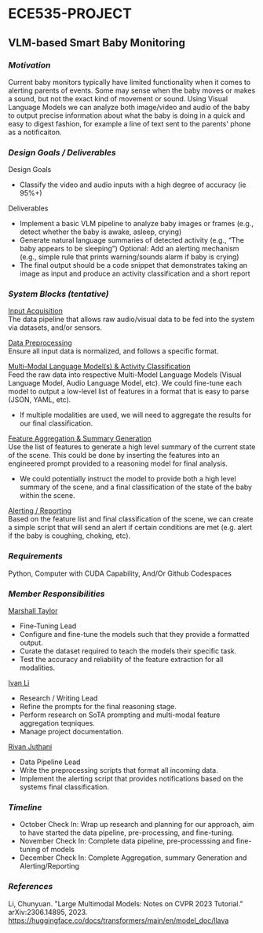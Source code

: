 # ECE535-PROJECT
## VLM-based Smart Baby Monitoring

### *Motivation*
Current baby monitors typically have limited functionality when it comes to alerting parents of events. Some may sense when the baby moves or makes a sound, but not the exact kind of movement or sound. 
Using Visual Language Models we can analyze both image/video and audio of the baby to output precise information about what the baby is doing in a quick and easy to digest fashion, for example a line 
of text sent to the parents' phone as a notificaiton. 
### *Design Goals / Deliverables*
Design Goals
* Classify the video and audio inputs with a high degree of accuracy (ie 95%+) 

Deliverables

* Implement a basic VLM pipeline to analyze baby images or frames (e.g., detect whether the baby is awake, asleep, crying)
* Generate natural language summaries of detected activity (e.g., “The baby appears to be sleeping”) Optional: Add an alerting mechanism (e.g., simple rule that prints warning/sounds alarm if baby is crying)
* The final output should be a code snippet that demonstrates taking an image as input and produce an activity classification and a short report
  
### *System Blocks (tentative)*
<ins>Input Acquisition</ins><br>
The data pipeline that allows raw audio/visual data to be fed into the system via datasets, and/or sensors.

<ins>Data Preprocessing</ins><br>
Ensure all input data is normalized, and follows a specific format.

<ins>Multi-Modal Language Model(s) & Activity Classification</ins><br>
Feed the raw data into respective Multi-Model Language Models (Visual Language Model, Audio Language Model, etc). We could fine-tune each model to output a low-level list of features in a format that is easy to parse (JSON, YAML, etc).

- If multiple modalities are used, we will need to aggregate the results for our final classification. 

<ins>Feature Aggregation & Summary Generation</ins><br>
Use the list of features to generate a high level summary of the current state of the scene. This could be done by inserting the features into an engineered prompt provided to a reasoning model for final analysis.

- We could potentially instruct the model to provide both a high level summary of the scene, and a final classification of the state of the baby within the scene.

<ins>Alerting / Reporting</ins><br>
Based on the feature list and final classification of the scene, we can create a simple script that will send an alert if certain conditions are met (e.g. alert if the baby is coughing, choking, etc).

### *Requirements*
Python, Computer with CUDA Capability, And/Or Github Codespaces
### *Member Responsibilities*
<ins>Marshall Taylor</ins>
- Fine-Tuning Lead
- Configure and fine-tune the models such that they provide a formatted output.
- Curate the dataset required to teach the models their specific task.
- Test the accuracy and reliability of the feature extraction for all modalities.

<ins>Ivan Li</ins>
- Research / Writing Lead
- Refine the prompts for the final reasoning stage.
- Perform research on SoTA prompting and multi-modal feature aggregation teqniques.
- Manage project documentation.

<ins>Rivan Juthani</ins>
- Data Pipeline Lead
- Write the preprocessing scripts that format all incoming data.
- Implement the alerting script that provides notifications based on the systems final classification.

### *Timeline*
* October Check In: Wrap up research and planning for our approach, aim to have started the data pipeline, pre-processing, and fine-tuning.
* November Check In: Complete data pipeline, pre-processsing and fine-tuning of models
* December Check In: Complete Aggregation, summary Generation and Alerting/Reporting
### *References*

Li, Chunyuan. "Large Multimodal Models: Notes on CVPR 2023 Tutorial." arXiv:2306.14895, 2023. <br>
https://huggingface.co/docs/transformers/main/en/model_doc/llava


